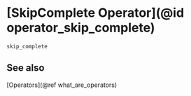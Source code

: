 # [SkipComplete Operator](@id operator_skip_complete)

```@docs
skip_complete
```

## See also

[Operators](@ref what_are_operators)
